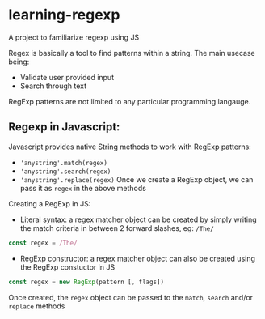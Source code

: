 # learning-regexp
A project to familiarize regexp using JS

Regex is basically a tool to find patterns within a string. The main usecase being:
- Validate user provided input
- Search through text

RegExp patterns are not limited to any particular programming langauge.

## Regexp in Javascript:

Javascript provides native String methods to work with RegExp patterns:
- `'anystring'.match(regex)`
- `'anystring'.search(regex)`
- `'anystring'.replace(regex)`
Once we create a RegExp object, we can pass it as `regex` in the above methods

Creating a RegExp in JS:
- Literal syntax: a regex matcher object can be created by simply writing the match criteria in between 2 forward slashes, eg: `/The/`
```js
const regex = /The/
```
- RegExp constructor: a regex matcher object can also be created using the RegExp constuctor in JS
```js
const regex = new RegExp(pattern [, flags])
```
Once created, the `regex` object can be passed to the `match`, `search` and/or `replace` methods